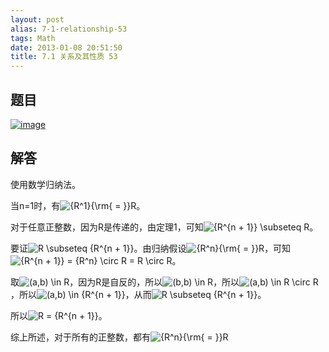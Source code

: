 ```yaml
---
layout: post
alias: 7-1-relationship-53
tags: Math
date: 2013-01-08 20:51:50
title: 7.1 关系及其性质 53
---
```


## 题目

[![image](http://freewind.me/wp-content/uploads/2013/01/image_thumb162.png "image")](http://freewind.me/wp-content/uploads/2013/01/image160.png)

## 解答

使用数学归纳法。

当n=1时，有![{R^1}{\rm{ = }}R](http://chart.apis.google.com/chart?cht=tx&chs=1x0&chf=bg,s,FFFFFF00&chco=000000&chl=%7BR%5E1%7D%7B%5Crm%7B%20%3D%20%7D%7DR)。

对于任意正整数，因为R是传递的，由定理1，可知![{R^{n + 1}} \subseteq R](http://chart.apis.google.com/chart?cht=tx&chs=1x0&chf=bg,s,FFFFFF00&chco=000000&chl=%7BR%5E%7Bn%20%2B%201%7D%7D%20%5Csubseteq%20R)。

要证![R \subseteq {R^{n + 1}}](http://chart.apis.google.com/chart?cht=tx&chs=1x0&chf=bg,s,FFFFFF00&chco=000000&chl=R%20%5Csubseteq%20%7BR%5E%7Bn%20%2B%201%7D%7D)。由归纳假设![{R^n}{\rm{ = }}R](http://chart.apis.google.com/chart?cht=tx&chs=1x0&chf=bg,s,FFFFFF00&chco=000000&chl=%7BR%5En%7D%7B%5Crm%7B%20%3D%20%7D%7DR)，可知![{R^{n + 1}} = {R^n} \circ R = R \circ R](http://chart.apis.google.com/chart?cht=tx&chs=1x0&chf=bg,s,FFFFFF00&chco=000000&chl=%7BR%5E%7Bn%20%2B%201%7D%7D%20%3D%20%7BR%5En%7D%20%5Ccirc%20R%20%3D%20R%20%5Ccirc%20R)。

取![(a,b) \in R](http://chart.apis.google.com/chart?cht=tx&chs=1x0&chf=bg,s,FFFFFF00&chco=000000&chl=%28a%2Cb%29%20%5Cin%20R)，因为R是自反的，所以![(b,b) \in R](http://chart.apis.google.com/chart?cht=tx&chs=1x0&chf=bg,s,FFFFFF00&chco=000000&chl=%28b%2Cb%29%20%5Cin%20R)，所以![(a,b) \in R \circ R](http://chart.apis.google.com/chart?cht=tx&chs=1x0&chf=bg,s,FFFFFF00&chco=000000&chl=%28a%2Cb%29%20%5Cin%20R%20%5Ccirc%20R)，所以![(a,b) \in {R^{n + 1}}](http://chart.apis.google.com/chart?cht=tx&chs=1x0&chf=bg,s,FFFFFF00&chco=000000&chl=%28a%2Cb%29%20%5Cin%20%7BR%5E%7Bn%20%2B%201%7D%7D)，从而![R \subseteq {R^{n + 1}}](http://chart.apis.google.com/chart?cht=tx&chs=1x0&chf=bg,s,FFFFFF00&chco=000000&chl=R%20%5Csubseteq%20%7BR%5E%7Bn%20%2B%201%7D%7D)。

所以![R = {R^{n + 1}}](http://chart.apis.google.com/chart?cht=tx&chs=1x0&chf=bg,s,FFFFFF00&chco=000000&chl=R%20%3D%20%7BR%5E%7Bn%20%2B%201%7D%7D)。

综上所述，对于所有的正整数，都有![{R^n}{\rm{ = }}R](http://chart.apis.google.com/chart?cht=tx&chs=1x0&chf=bg,s,FFFFFF00&chco=000000&chl=%7BR%5En%7D%7B%5Crm%7B%20%3D%20%7D%7DR)
